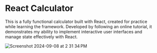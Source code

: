 # React Calculator

This is a fully functional calculator built with React, created for practice while learning the framework. Developed by following an online tutorial, it demonstrates my ability to implement interactive user interfaces and manage state effectively with React.

![Screenshot 2024-09-08 at 2 31 34 PM](https://github.com/user-attachments/assets/ac45864c-5f24-41fb-bff6-585c33f07dc8)
